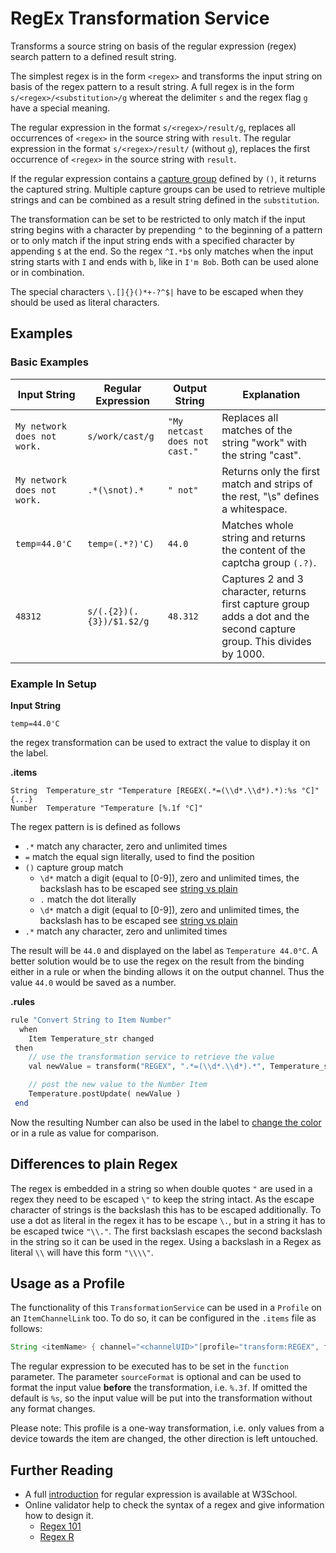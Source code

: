 # RegEx Transformation Service

Transforms a source string on basis of the regular expression (regex) search pattern to a defined result string.

The simplest regex is in the form `<regex>` and transforms the input string on basis of the regex pattern to a result string.
A full regex is in the form `s/<regex>/<substitution>/g` whereat the delimiter `s` and the regex flag `g` have a special meaning.

The regular expression in the format `s/<regex>/result/g`, replaces all occurrences of `<regex>` in the source string with `result`.
The regular expression in the format `s/<regex>/result/` (without `g`), replaces the first occurrence of `<regex>` in the source string with `result`.

If the regular expression contains a [capture group](https://docs.oracle.com/javase/8/docs/api/java/util/regex/Pattern.html#cg) defined by `()`, it returns the captured string. 
Multiple capture groups can be used to retrieve multiple strings and can be combined as a result string defined in the `substitution`.

The transformation can be set to be restricted to only match if the input string begins with a character by prepending `^` to the beginning of a pattern or to only match if the input string ends with a specified character by appending `$` at the end.
So the regex `^I.*b$` only matches when the input string starts with `I` and ends with `b`, like in `I'm Bob`. Both can be used alone or in combination.

The special characters `\.[]{}()*+-?^$|` have to be escaped when they should be used as literal characters.

## Examples

### Basic Examples

|         Input String        |    Regular Expression    |         Output String        | Explanation              |
|---------------------------|------------------------|----------------------------|--------------------------|
| `My network does not work.` | `s/work/cast/g` | `"My netcast does not cast."` | Replaces all matches of the string "work" with the string "cast". |
| `My network does not work.` | `.*(\snot).*` | `" not"` | Returns only the first match and strips of the rest, "\s" defines a  whitespace. |
| `temp=44.0'C` | `temp=(.*?)'C)`          | `44.0` | Matches whole string and returns the content of the captcha group `(.?)`. |
| `48312` | `s/(.{2})(.{3})/$1.$2/g` | `48.312` | Captures 2 and 3 character, returns first capture group adds a dot and the second capture group. This divides by 1000. |

### Example In Setup

**Input String**

```shell
temp=44.0'C
```

the regex transformation can be used to extract the value to display it on the label.

**.items**

```csv
String  Temperature_str "Temperature [REGEX(.*=(\\d*.\\d*).*):%s °C]" {...}
Number  Temperature "Temperature [%.1f °C]"
```

The regex pattern is is defined as follows
* `.*` match any character, zero and unlimited times
* `=` match the equal sign literally, used to find the position
*  `()` capture group match 
    * `\d*` match a digit (equal to [0-9]), zero and unlimited times, the backslash has to be escaped see [string vs plain](#Differences-to-plain-Regex)
    * `.` match the dot literally
    * `\d*` match a digit (equal to [0-9]), zero and unlimited times, the backslash has to be escaped see [string vs plain](#Differences-to-plain-Regex)
* `.*` match any character, zero and unlimited times

The result will be `44.0` and displayed on the label as `Temperature 44.0°C`.
A better solution would be to use the regex on the result from the binding either in a rule or when the binding allows it on the output channel. 
Thus the value `44.0` would be saved as a number.

**.rules**

```php
rule "Convert String to Item Number"
  when
    Item Temperature_str changed
 then
    // use the transformation service to retrieve the value
    val newValue = transform("REGEX", ".*=(\\d*.\\d*).*", Temperature_str.state.toString)

    // post the new value to the Number Item
    Temperature.postUpdate( newValue )
 end
```

Now the resulting Number can also be used in the label to [change the color](https://docs.openhab.org/configuration/sitemaps.html#label-and-value-colors) or in a rule as value for comparison.

## Differences to plain Regex

The regex is embedded in a string so when double quotes `"` are used in a regex they need to be escaped `\"` to keep the string intact.
As the escape character of strings is the backslash this has to be escaped additionally.
To use a dot as literal in the regex it has to be escape `\.`, but in a string it has to be escaped twice `"\\."`.
The first backslash escapes the second backslash in the string so it can be used in the regex.
Using a backslash in a Regex as literal `\\` will have this form `"\\\\"`.

## Usage as a Profile

The functionality of this `TransformationService` can be used in a `Profile` on an `ItemChannelLink` too.
To do so, it can be configured in the `.items` file as follows:

```java
String <itemName> { channel="<channelUID>"[profile="transform:REGEX", function="<regex>", sourceFormat="<valueFormat>"]}
```

The regular expression to be executed has to be set in the `function` parameter.
The parameter `sourceFormat` is optional and can be used to format the input value **before** the transformation, i.e. `%.3f`.
If omitted the default is `%s`, so the input value will be put into the transformation without any format changes.

Please note: This profile is a one-way transformation, i.e. only values from a device towards the item are changed, the other direction is left untouched.

## Further Reading

* A full [introduction](https://www.w3schools.com/jsref/jsref_obj_regexp.asp) for regular expression is available at W3School.
* Online validator help to check the syntax of a regex and give information how to design it.
    * [Regex 101](https://regex101.com/)
    * [Regex R](https://regexr.com/)
